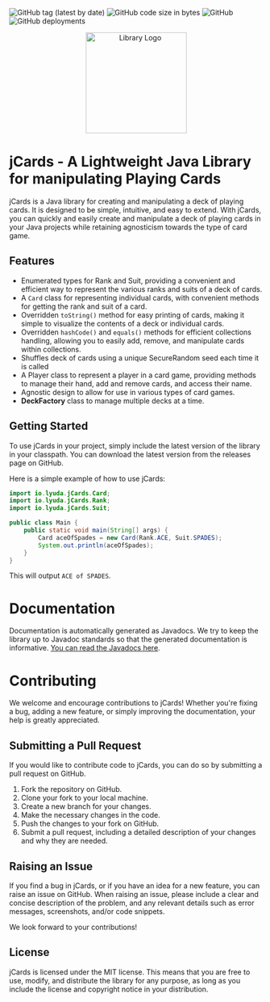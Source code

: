 ![GitHub tag (latest by date)](https://img.shields.io/github/v/tag/lyudaio/jcards?label=version&style=plastic) ![GitHub code size in bytes](https://img.shields.io/github/languages/code-size/lyudaio/jcards?style=plastic) ![GitHub](https://img.shields.io/github/license/lyudaio/jcards?style=plastic) ![GitHub deployments](https://img.shields.io/github/deployments/lyudaio/jcards/github-pages?label=Javadoc%20Deployment&style=plastic)

<p align="center">
  <img src="https://i.imgur.com/5xKGdIw.png" alt="Library Logo" height="200" width="200">
</p>

# jCards - A Lightweight Java Library for manipulating Playing Cards

jCards is a Java library for creating and manipulating a deck of playing cards. It is designed to be simple, intuitive, and easy to extend. With jCards, you can quickly and easily create and manipulate a deck of playing cards in your Java projects while retaining agnosticism towards the type of card game.

## Features

- Enumerated types for Rank and Suit, providing a convenient and efficient way to represent the various ranks and suits of a deck of cards.
- A `Card` class for representing individual cards, with convenient methods for getting the rank and suit of a card.
- Overridden `toString()` method for easy printing of cards, making it simple to visualize the contents of a deck or individual cards.
- Overridden `hashCode()` and `equals()` methods for efficient collections handling, allowing you to easily add, remove, and manipulate cards within collections.
- Shuffles deck of cards using a unique SecureRandom seed each time it is called
- A Player class to represent a player in a card game, providing methods to manage their hand, add and remove cards, and access their name.
- Agnostic design to allow for use in various types of card games.
- <b>DeckFactory</b> class to manage multiple decks at a time.

## Getting Started

To use jCards in your project, simply include the latest version of the library in your classpath. You can download the latest version from the releases page on GitHub.

Here is a simple example of how to use jCards:

```java
import io.lyuda.jCards.Card;
import io.lyuda.jCards.Rank;
import io.lyuda.jCards.Suit;

public class Main {
    public static void main(String[] args) {
        Card aceOfSpades = new Card(Rank.ACE, Suit.SPADES);
        System.out.println(aceOfSpades);
    }
}
```

This will output `ACE of SPADES`.

# Documentation

Documentation is automatically generated as Javadocs. We try to keep the library up to Javadoc standards so that the generated documentation is informative. [You can read the Javadocs here](http://jcards.lyuda.io).

# Contributing

We welcome and encourage contributions to jCards! Whether you're fixing a bug, adding a new feature, or simply improving the documentation, your help is greatly appreciated.

## Submitting a Pull Request

If you would like to contribute code to jCards, you can do so by submitting a pull request on GitHub.

1. Fork the repository on GitHub.
2. Clone your fork to your local machine.
3. Create a new branch for your changes.
4. Make the necessary changes in the code.
5. Push the changes to your fork on GitHub.
6. Submit a pull request, including a detailed description of your changes and why they are needed.

## Raising an Issue

If you find a bug in jCards, or if you have an idea for a new feature, you can raise an issue on GitHub. When raising an issue, please include a clear and concise description of the problem, and any relevant details such as error messages, screenshots, and/or code snippets.

We look forward to your contributions!


## License

jCards is licensed under the MIT license. This means that you are free to use, modify, and distribute the library for any purpose, as long as you include the license and copyright notice in your distribution.

